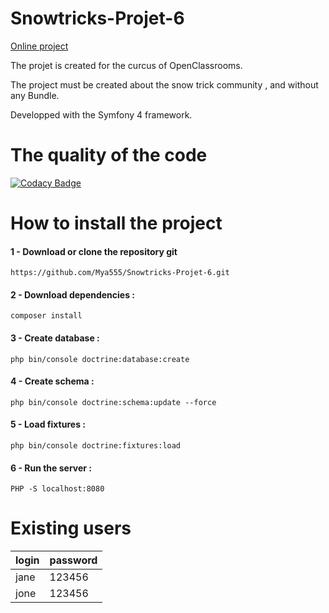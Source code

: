 # Snowtricks-Projet-6

<p><a href="https://site4.bella-web.eu/" target="_blank">Online project</a></p>
<p>The projet is created for the curcus of OpenClassrooms.</p>
<p>The project must be created about the snow trick community , and without any Bundle.</p>
<p>Developped with the Symfony 4 framework.</p>

# The quality of the code

[![Codacy Badge](https://api.codacy.com/project/badge/Grade/4c8d2721113a40f386ca0b7cbb3de67c)](https://app.codacy.com/app/Mya555/Snowtricks-Projet-6?utm_source=github.com&utm_medium=referral&utm_content=Mya555/Snowtricks-Projet-6&utm_campaign=Badge_Grade_Dashboard)

# How to install the project

<h4>1 - Download or clone the repository git</h4>
<pre><code>https://github.com/Mya555/Snowtricks-Projet-6.git</pre></code>

<h4>2 - Download dependencies :</h4>
<pre><code>composer install</pre></code> 

<h4>3 - Create database :</h4>
<pre><code>php bin/console doctrine:database:create</pre></code>

<h4>4 - Create schema :</h4>
<pre><code>php bin/console doctrine:schema:update --force</pre></code>

<h4>5 - Load fixtures :</h4>
<pre><code>php bin/console doctrine:fixtures:load</pre></code>

<h4>6 - Run the server :</h4>
<pre><code>PHP -S localhost:8080</pre></code>

# Existing users
<table>
<thead>
  <tr>
  <th>login</th>
  <th>password</th>
  </tr>
</thead>
  <tbody>
<tr>
<td>jane</td>
<td>123456</td>
</tr>
<tr>
<td>jone</td>
<td>123456</td>
</tr>
</tbody>
</table>




